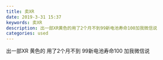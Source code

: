 ```yaml
---
title: 卖XR
date: 2019-3-31 15:37
keywords: 卖XR
description: 出一部XR黄色的用了2个月不到99新电池寿命100加我微信说
categories: used
---
```

<td class="t_f" id="postmessage_3357012">

出一部XR 黄色的 用了2个月不到 99新电池寿命100 加我微信说<br/>
<img alt="" border="0" class="zoom" data-cf-modified-8f7d1bd478ff333ce315f1d7-="" file="http://www.flw.ph/data/appbyme/upload/image/201903/31/AIwr2lGXd5Qi.jpg" id="aimg_dMXss" lazyloadthumb="1" onclick="" onmouseover="" src="http://www.flw.ph/data/appbyme/upload/image/201903/31/AIwr2lGXd5Qi.jpg"/><br/>
<br/>
</td>
